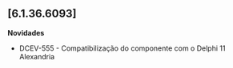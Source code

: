 ﻿## [6.1.36.6093]

**Novidades**

* DCEV-555 - Compatibilização do componente com o Delphi 11 Alexandria
